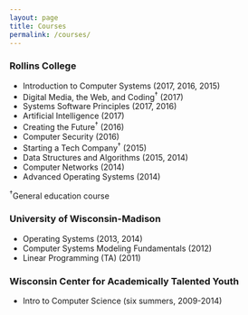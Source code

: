 ```yaml
---
layout: page
title: Courses
permalink: /courses/
---
```


### Rollins College
  - Introduction to Computer Systems (2017, 2016, 2015)
  - Digital Media, the Web, and Coding<sup>&dagger;</sup> (2017)
  - Systems Software Principles (2017, 2016)
  - Artificial Intelligence (2017)
  - Creating the Future<sup>&dagger;</sup> (2016)
  - Computer Security (2016)
  - Starting a Tech Company<sup>&dagger;</sup> (2015)
  - Data Structures and Algorithms (2015, 2014)
  - Computer Networks (2014)
  - Advanced Operating Systems (2014)
  
<sup>&dagger;</sup>General education course


### University of Wisconsin-Madison

  - Operating Systems (2013, 2014)
  - Computer Systems Modeling Fundamentals (2012)
  - Linear Programming (TA) (2011)
  
  
### Wisconsin Center for Academically Talented Youth

  - Intro to Computer Science (six summers, 2009-2014)
